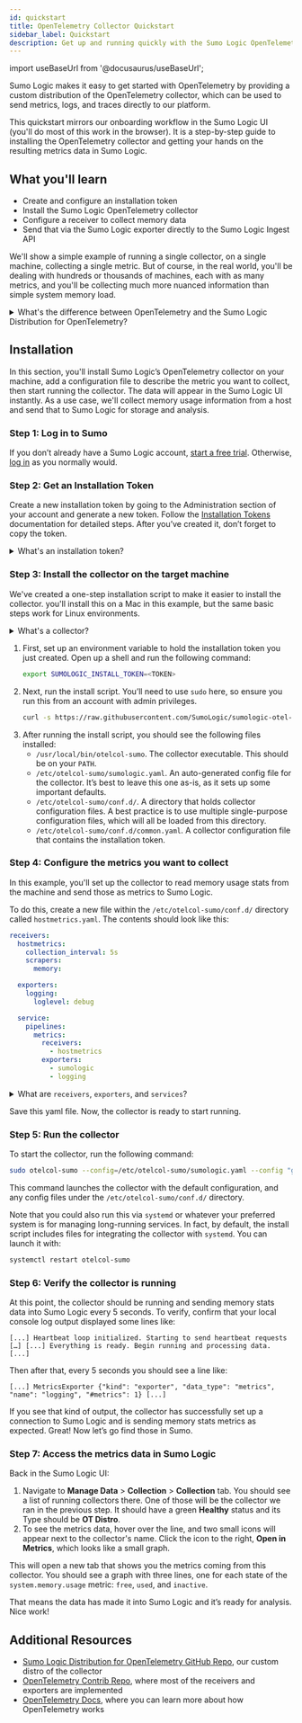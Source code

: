 ```yaml
---
id: quickstart
title: OpenTelemetry Collector Quickstart
sidebar_label: Quickstart
description: Get up and running quickly with the Sumo Logic OpenTelemetry Collector.
---
```


import useBaseUrl from '@docusaurus/useBaseUrl';

Sumo Logic makes it easy to get started with OpenTelemetry by providing a custom distribution of the OpenTelemetry collector, which can be used to send metrics, logs, and traces directly to our platform.

This quickstart mirrors our onboarding workflow in the Sumo Logic UI (you'll do most of this work in the browser). It is a step-by-step guide to installing the OpenTelemetry collector and getting your hands on the resulting metrics data in Sumo Logic.

## What you'll learn

* Create and configure an installation token
* Install the Sumo Logic OpenTelemetry collector
* Configure a receiver to collect memory data
* Send that via the Sumo Logic exporter directly to the Sumo Logic Ingest API

We'll show a simple example of running a single collector, on a single machine, collecting a single metric. But of course, in the real world, you'll be dealing with hundreds or thousands of machines, each with as many metrics, and you'll be collecting much more nuanced information than simple system memory load.

<details><summary>What's the difference between OpenTelemetry and the Sumo Logic Distribution for OpenTelemetry?</summary>

* [OpenTelemetry](https://opentelemetry.io/) is a state-of-the-art open standard for collecting all kinds of observability data. Using a single common standard, it can flexibly collect logs, metrics, and tracing data. It is open source and freely available to download and hack on. It comes out of the box with support for the most popular integrations and makes it very easy to implement new ones if your use case isn’t already covered (it probably is!).
* The Sumo Logic Distribution for OpenTelemetry Collector is a custom build of the OpenTelemetry collector that's optimized for interacting with Sumo Logic’s API. It supports everything the standard collector does, but has some additional extensions for Sumo Logic.

In this quickstart, you'll run our OpenTelemetry collector directly on the machine you wish to monitor, which will send data via the Sumo Logic [API](/docs/api/), which is compatible with the [OpenTelemetry Protocol (OTLP)](https://opentelemetry.io/docs/reference/specification/protocol/).

To learn more, see [Sumo Logic OpenTelemetry vs. OpenTelemetry Upstream Relationship](/docs/send-data/opentelemetry-collector/sumo-logic-opentelemetry-vs-opentelemetry-upstream-relationship).

</details>

## Installation

In this section, you'll install Sumo Logic’s OpenTelemetry collector on your machine, add a configuration file to describe the metric you want to collect, then start running the collector. The data will appear in the Sumo Logic UI instantly. As a use case, we'll collect memory usage information from a host and send that to Sumo Logic for storage and analysis.

### Step 1: Log in to Sumo

If you don’t already have a Sumo Logic account, [start a free trial](/docs/get-started/sign-up/#sign-up-through-sumo-logic). Otherwise, [log in](https://service.sumologic.com/ui/) as you normally would.

### Step 2: Get an Installation Token

Create a new installation token by going to the Administration section of your account and generate a new token. Follow the [Installation Tokens](/docs/manage/security/installation-tokens/) documentation for detailed steps. After you’ve created it, don’t forget to copy the token.

<details><summary>What's an installation token?</summary>
Allows the collector to talk securely to Sumo Logic API and tells it what account to send the data to. This is secure enough that you can comfortably deploy it as an environment variable or as part of a script.
</details>

### Step 3: Install the collector on the target machine

We've created a one-step installation script to make it easier to install the collector. you'll install this on a Mac in this example, but the same basic steps work for Linux environments.

<details><summary>What's a collector?</summary>
An executable program that collects and sends observability data. It typically runs directly on the node that is being monitored (this is the OTel agent).
</details>

1. First, set up an environment variable to hold the installation token you just created. Open up a shell and run the following command:
   ```bash
   export SUMOLOGIC_INSTALL_TOKEN=<TOKEN>
   ```
1. Next, run the install script. You’ll need to use `sudo` here, so ensure you run this from an account with admin privileges.
   ```bash
   curl -s https://raw.githubusercontent.com/SumoLogic/sumologic-otel-collector/main/scripts/install.sh | sudo -E bash -s -- --installation-token "${SUMOLOGIC_INSTALL_TOKEN}"
   ```
1. After running the install script, you should see the following files installed:
   - `/usr/local/bin/otelcol-sumo`. The collector executable. This should be on your `PATH`.
   - `/etc/otelcol-sumo/sumologic.yaml`. An auto-generated config file for the collector. It’s best to leave this one as-is, as it sets up some important defaults.
   - `/etc/otelcol-sumo/conf.d/`. A directory that holds collector configuration files. A best practice is to use multiple single-purpose configuration files, which will all be loaded from this directory.
   - `/etc/otelcol-sumo/conf.d/common.yaml`. A collector configuration file that contains the installation token.

### Step 4: Configure the metrics you want to collect

In this example, you'll set up the collector to read memory usage stats from the machine and send those as metrics to Sumo Logic.

To do this, create a new file within the `/etc/otelcol-sumo/conf.d/` directory called `hostmetrics.yaml`. The contents should look like this:

```yaml title="hostmetrics.yaml"
receivers:
  hostmetrics:
    collection_interval: 5s
    scrapers:
      memory:

  exporters:
    logging:
      loglevel: debug

  service:
    pipelines:
      metrics:
        receivers:
          - hostmetrics
        exporters:
          - sumologic
          - logging
```

<details><summary>What are <code>receivers</code>, <code>exporters</code>, and <code>services</code>?</summary>

The [`receivers` section](https://opentelemetry.io/docs/collector/configuration/#receivers) describes the sources from which we will collect observability data. The receiver is a component within the collector that understands how to receive data from a particular source. This will have custom code for understanding various types of services to derive metrics from (like Nginx or PostgreSQL). In this case, we’re going to be using the `hostmetrics` receiver, which can collect CPU, disk, and memory information from the host machine that the collector is running on. In that stanza, we specify that we want the collector to scrape information once every 5 seconds, and that we want to run the `memory` scraper. To learn more about `hostmetrics` receiver, check out the docs.

The [`exporters` section](https://opentelemetry.io/docs/collector/configuration/#exporters) describes the places we will send that data. The exporter is a component within the collector that sends data to another destination (in this case, Sumo Logic). The default configuration file already sets up an exporter called `sumologic`, so we don’t need to specify that again. Instead, you'll set up an additional simple console debug logger to see when the collector processes data.

The `services` section describes how the collector will process the information between when  it scrapes the raw metrics and when it exports it. To do this, it will set up a pipeline for the information that can process metrics, logs, or traces differently. Here we specify that we want a metrics pipeline that takes the data from the `hostmetrics` receiver and sends it to both Sumo Logic and to our local console logger.
</details>

Save this yaml file. Now, the collector is ready to start running.

### Step 5: Run the collector

To start the collector, run the following command:
```bash
sudo otelcol-sumo --config=/etc/otelcol-sumo/sumologic.yaml --config "glob:/etc/otelcol-sumo/conf.d/*.yaml"
```

This command launches the collector with the default configuration, and any config files under the `/etc/otelcol-sumo/conf.d/` directory.

Note that you could also run this via `systemd` or whatever your preferred system is for managing long-running services. In fact, by default, the install script includes files for integrating the collector with `systemd`. You can launch it with:
```bash
systemctl restart otelcol-sumo
```

### Step 6: Verify the collector is running

At this point, the collector should be running and sending memory stats data into Sumo Logic every 5 seconds. To verify, confirm that your local console log output displayed some lines like:

`[...] Heartbeat loop initialized. Starting to send heartbeat requests […]
[...] Everything is ready. Begin running and processing data. [...]`

Then after that, every 5 seconds you should see a line like:

`[...] MetricsExporter {"kind": "exporter", "data_type": "metrics", "name": "logging", "#metrics": 1} [...]`

If you see that kind of output, the collector has successfully set up a connection to Sumo Logic and is sending memory stats metrics as expected. Great! Now let’s go find those in Sumo.

### Step 7: Access the metrics data in Sumo Logic

Back in the Sumo Logic UI:

1. Navigate to **Manage Data** > **Collection** > **Collection** tab. You should see a list of running collectors there. One of those will be the collector we ran in the previous step. It should have a green **Healthy** status and its Type should be **OT Distro**.
1. To see the metrics data, hover over the line, and two small icons will appear next to the collector's name. Click the icon to the right, **Open in Metrics**, which looks like a small graph.

This will open a new tab that shows you the metrics coming from this collector. You should see a graph with three lines, one for each state of the `system.memory.usage` metric: `free`, `used`, and `inactive`.

That means the data has made it into Sumo Logic and it’s ready for analysis. Nice work!


## Additional Resources

* [Sumo Logic Distribution for OpenTelemetry GitHub Repo](https://github.com/SumoLogic/sumologic-otel-collector#readme), our custom distro of the collector
* [OpenTelemetry Contrib Repo](https://github.com/open-telemetry/opentelemetry-collector-contrib#readme), where most of the receivers and exporters are implemented
* [OpenTelemetry Docs](https://opentelemetry.io/docs/), where you can learn more about how OpenTelemetry works
